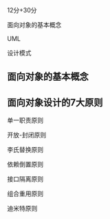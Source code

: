 12分+30分

面向对象的基本概念

UML

设计模式





## 面向对象的基本概念



## 面向对象设计的7大原则

单一职责原则

开放-封闭原则

李氏替换原则

依赖倒置原则

接口隔离原则

组合重用原则

迪米特原则